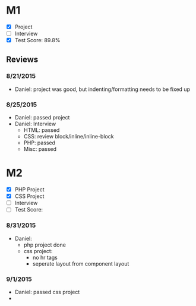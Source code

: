 # M1

- [x] Project
- [ ] Interview
- [x] Test Score: 89.8%

## Reviews

### 8/21/2015
- Daniel: project was good, but indenting/formatting needs to be fixed up

### 8/25/2015
- Daniel: passed project
- Daniel: Interview
  - HTML: passed
  - CSS: review block/inline/inline-block
  - PHP: passed
  - Misc: passed

# M2

- [x] PHP Project
- [x] CSS Project
- [ ] Interview
- [ ] Test Score: 

### 8/31/2015
- Daniel:
  - php project done
  - css project:
    - no hr tags
    - seperate layout from component layout

### 9/1/2015
- Daniel: passed css project
-
